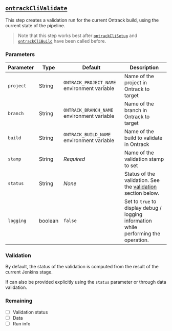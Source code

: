## [`ontrackCliValidate`](ontrackCliValidate.groovy)

This step creates a validation run for the current Ontrack build, using the current state of the pipeline.

> Note that this step works best after [`ontrackCliSetup`](ontrackCliSetup.md) and [`ontrackCliBuild`](ontrackCliBuild.md) have been called before.

### Parameters

| Parameter | Type | Default | Description |
|---|---|---|---|
| `project` | String | `ONTRACK_PROJECT_NAME` environment variable | Name of the project in Ontrack to target |
| `branch` | String | `ONTRACK_BRANCH_NAME` environment variable | Name of the branch in Ontrack to target |
| `build` | String | `ONTRACK_BUILD_NAME` environment variable | Name of the build to validate in Ontrack |
| `stamp` | String | _Required_ | Name of the validation stamp to set |
| `status` | String | _None_ | Status of the validation. See the [validation](#validation) section below. |
| `logging` | boolean | `false` | Set to `true` to display debug / logging information while performing the operation. |

### Validation

By default, the status of the validation is computed from the result of the current Jenkins stage.

If can also be provided explicitly using the `status` parameter or through data validation.

### Remaining

- [ ] Validation status
- [ ] Data
- [ ] Run info
